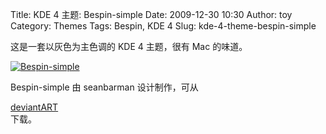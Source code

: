 Title: KDE 4 主题: Bespin-simple
Date: 2009-12-30 10:30
Author: toy
Category: Themes
Tags: Bespin, KDE 4
Slug: kde-4-theme-bespin-simple

这是一套以灰色为主色调的 KDE 4 主题，很有 Mac 的味道。

[![Bespin-simple](http://i.linuxtoy.org/images/2009/12/bespin\_simple-thumb.png)](http://i.linuxtoy.org/images/2009/12/bespin\\\_simple.png)

Bespin-simple 由 seanbarman 设计制作，可从  

[deviantART](http://seanbarman.deviantart.com/art/Bespin-simple-148292139)  
下载。
